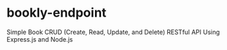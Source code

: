 # bookly-endpoint
Simple Book CRUD (Create, Read, Update, and Delete) RESTful API Using Express.js and Node.js


